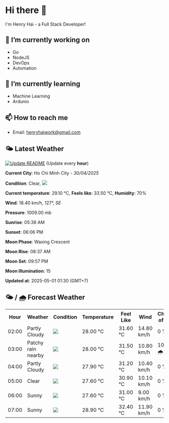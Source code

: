 # Hi there 👋

I'm Henry Hai - a Full Stack Developer!

## 🔭 I’m currently working on

- Go
- NodeJS
- DevOps
- Automation

## 🌱 I’m currently learning

- Machine Learning
- Ardunio

## 📫 How to reach me

- Email: <henryhaiwork@gmail.com>

## 🌤️ Latest Weather
[![Update README](https://github.com/henry0hai/henry0hai/actions/workflows/udpateReadme.yml/badge.svg)](https://github.com/henry0hai/henry0hai/actions/workflows/udpateReadme.yml)
(Update every **hour**)
<!-- CURRENT_WEATHER:START -->
**Current City**: Ho Chi Minh City - *30/04/2025*

**Condition**: Clear, <img src="https://cdn.weatherapi.com/weather/64x64/night/113.png"/>

**Current temperature**: 29.10 °C, **Feels like**: 33.50 °C, **Humidity**: 70%

**Wind**: 18.40 km/h, 127°, *SE*

**Pressure**: 1009.00 mb

**Sunrise**: 05:36 AM

**Sunset**: 06:06 PM

**Moon Phase**: Waxing Crescent

**Moon Rise**: 08:37 AM

**Moon Set**: 09:57 PM

**Moon Illumination**: 15

**Updated at**: 2025-05-01 01:30 (GMT+7)<!-- CURRENT_WEATHER:END -->

## 🌤️ / 🌧️ Forecast Weather
<!-- FORECAST_WEATHER:START -->
<table>
		<tr>
			<th>Hour</th>
			<th>Weather</th>
			<th>Condition</th>
			<th>Temperature</th>
			<th>Feel Like</th>
			<th>Wind</th>
			<th>Chance of Rain</th>
		</tr>
				<tr>
					<td>02:00</td>
					<td>Partly Cloudy </td>
					<td><img src='https://cdn.weatherapi.com/weather/64x64/night/116.png'/></td>
					<td>28.00 °C</td>
					<td>31.60 °C</td>
					<td>14.80 km/h</td>
					<td>0 %</td>
				</tr>
				<tr>
					<td>03:00</td>
					<td>Patchy rain nearby</td>
					<td><img src='https://cdn.weatherapi.com/weather/64x64/night/176.png'/></td>
					<td>28.00 °C</td>
					<td>31.50 °C</td>
					<td>10.80 km/h</td>
					<td>100 % 🌧️</td>
				</tr>
				<tr>
					<td>04:00</td>
					<td>Partly Cloudy </td>
					<td><img src='https://cdn.weatherapi.com/weather/64x64/night/116.png'/></td>
					<td>27.90 °C</td>
					<td>31.20 °C</td>
					<td>10.40 km/h</td>
					<td>0 %</td>
				</tr>
				<tr>
					<td>05:00</td>
					<td>Clear </td>
					<td><img src='https://cdn.weatherapi.com/weather/64x64/night/113.png'/></td>
					<td>27.60 °C</td>
					<td>30.90 °C</td>
					<td>10.10 km/h</td>
					<td>0 %</td>
				</tr>
				<tr>
					<td>06:00</td>
					<td>Sunny</td>
					<td><img src='https://cdn.weatherapi.com/weather/64x64/day/113.png'/></td>
					<td>27.60 °C</td>
					<td>31.00 °C</td>
					<td>9.00 km/h</td>
					<td>0 %</td>
				</tr>
				<tr>
					<td>07:00</td>
					<td>Sunny</td>
					<td><img src='https://cdn.weatherapi.com/weather/64x64/day/113.png'/></td>
					<td>28.90 °C</td>
					<td>32.40 °C</td>
					<td>11.90 km/h</td>
					<td>0 %</td>
				</tr>
</table>
<!-- FORECAST_WEATHER:END -->

